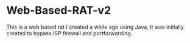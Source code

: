 # Web-Based-RAT-v2
This is a web based rat I created a while ago using Java, It was initially created to bypass ISP firewall and portforwarding.
